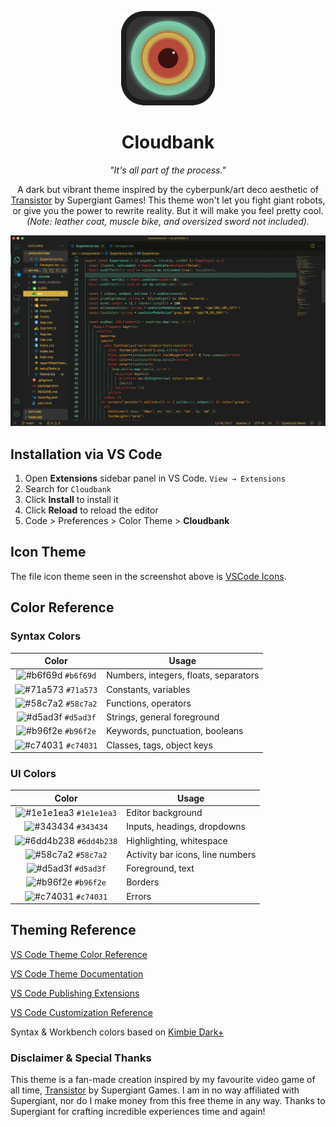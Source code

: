 <p align="center">
  <img alt="Cloudbank Logo" src="https://raw.githubusercontent.com/terryszhou/cloudbank/master/public/cloudbank.png" width="150" />
</p>
<h1 align="center">
  Cloudbank
</h1>
<p align="center"><i>
  "It's all part of the process."
</i></p>
<p align="center">
  A dark but vibrant theme inspired by the cyberpunk/art deco aesthetic of <a href="https://store.steampowered.com/app/237930/Transistor/">Transistor</a> by Supergiant Games! This theme won't let you fight giant robots, or give you the power to rewrite reality. But it will make you feel pretty cool. <i>(Note: leather coat, muscle bike, and oversized sword not included).</i>
</p>

![screenshot](https://raw.githubusercontent.com/terryszhou/cloudbank/master/public/screenshot.png)

## Installation via VS Code

1. Open **Extensions** sidebar panel in VS Code. `View → Extensions`
2. Search for `Cloudbank`
3. Click **Install** to install it
4. Click **Reload** to reload the editor
5. Code > Preferences > Color Theme > **Cloudbank**

## Icon Theme

The file icon theme seen in the screenshot above is [VSCode Icons](https://marketplace.visualstudio.com/items?itemName=vscode-icons-team.vscode-icons).

## Color Reference

### Syntax Colors

|                               Color                                | Usage                                           |
| :----------------------------------------------------------------: | ----------------------------------------------- |
| ![#b6f69d](https://via.placeholder.com/10/b6f69d?text=+) `#b6f69d` | Numbers, integers, floats, separators           |
| ![#71a573](https://via.placeholder.com/10/71a573?text=+) `#71a573` | Constants, variables                            |
| ![#58c7a2](https://via.placeholder.com/10/58c7a2?text=+) `#58c7a2` | Functions, operators                            |
| ![#d5ad3f](https://via.placeholder.com/10/d5ad3f?text=+) `#d5ad3f` | Strings, general foreground                     |
| ![#b96f2e](https://via.placeholder.com/10/b96f2e?text=+) `#b96f2e` | Keywords, punctuation, booleans                 |
| ![#c74031](https://via.placeholder.com/10/c74031?text=+) `#c74031` | Classes, tags, object keys                      |

### UI Colors

|                               Color                                      | Usage                                     |
| :----------------------------------------------------------------------: | ----------------------------------------- |
| ![#1e1e1ea3](https://via.placeholder.com/10/1e1e1ea3?text=+) `#1e1e1ea3` | Editor background                         |
| ![#343434](https://via.placeholder.com/10/343434?text=+) `#343434`       | Inputs, headings, dropdowns               |
| ![#6dd4b238](https://via.placeholder.com/10/6dd4b238?text=+) `#6dd4b238` | Highlighting, whitespace                  |
| ![#58c7a2](https://via.placeholder.com/10/58c7a2?text=+) `#58c7a2`       | Activity bar icons, line numbers          |
| ![#d5ad3f](https://via.placeholder.com/10/d5ad3f?text=+) `#d5ad3f`       | Foreground, text                          |
| ![#b96f2e](https://via.placeholder.com/10/b96f2e?text=+) `#b96f2e`       | Borders                                   |
| ![#c74031](https://via.placeholder.com/10/c74031?text=+) `#c74031`       | Errors                                    |

## Theming Reference

[VS Code Theme Color Reference](https://code.visualstudio.com/docs/getstarted/theme-color-reference)

[VS Code Theme Documentation](https://code.visualstudio.com/docs/extensions/themes-snippets-colorizers)

[VS Code Publishing Extensions](https://code.visualstudio.com/docs/extensions/publish-extension)

[VS Code Customization Reference](https://gist.github.com/idleberg/004fad51888d745ac609a24d5804050f)

Syntax & Workbench colors based on [Kimbie Dark+](https://marketplace.visualstudio.com/items?itemName=dnamsons.kimbie-dark-plus)

### Disclaimer & Special Thanks

This theme is a fan-made creation inspired by my favourite video game of all time, <a href="https://store.steampowered.com/app/237930/Transistor/">Transistor</a> by Supergiant Games. I am in no way affiliated with Supergiant, nor do I make money from this free theme in any way. Thanks to Supergiant for crafting incredible experiences time and again!

